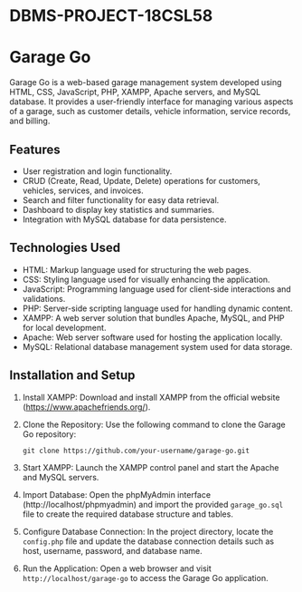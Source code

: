 # DBMS-PROJECT-18CSL58
# Garage Go

Garage Go is a web-based garage management system developed using HTML, CSS, JavaScript, PHP, XAMPP, Apache servers, and MySQL database. It provides a user-friendly interface for managing various aspects of a garage, such as customer details, vehicle information, service records, and billing.

## Features

- User registration and login functionality.
- CRUD (Create, Read, Update, Delete) operations for customers, vehicles, services, and invoices.
- Search and filter functionality for easy data retrieval.
- Dashboard to display key statistics and summaries.
- Integration with MySQL database for data persistence.

## Technologies Used

- HTML: Markup language used for structuring the web pages.
- CSS: Styling language used for visually enhancing the application.
- JavaScript: Programming language used for client-side interactions and validations.
- PHP: Server-side scripting language used for handling dynamic content.
- XAMPP: A web server solution that bundles Apache, MySQL, and PHP for local development.
- Apache: Web server software used for hosting the application locally.
- MySQL: Relational database management system used for data storage.

## Installation and Setup

1. Install XAMPP: Download and install XAMPP from the official website (https://www.apachefriends.org/).

2. Clone the Repository: Use the following command to clone the Garage Go repository:

   ```shell
   git clone https://github.com/your-username/garage-go.git
   ```

3. Start XAMPP: Launch the XAMPP control panel and start the Apache and MySQL servers.

4. Import Database: Open the phpMyAdmin interface (http://localhost/phpmyadmin) and import the provided `garage_go.sql` file to create the required database structure and tables.

5. Configure Database Connection: In the project directory, locate the `config.php` file and update the database connection details such as host, username, password, and database name.

6. Run the Application: Open a web browser and visit `http://localhost/garage-go` to access the Garage Go application.
